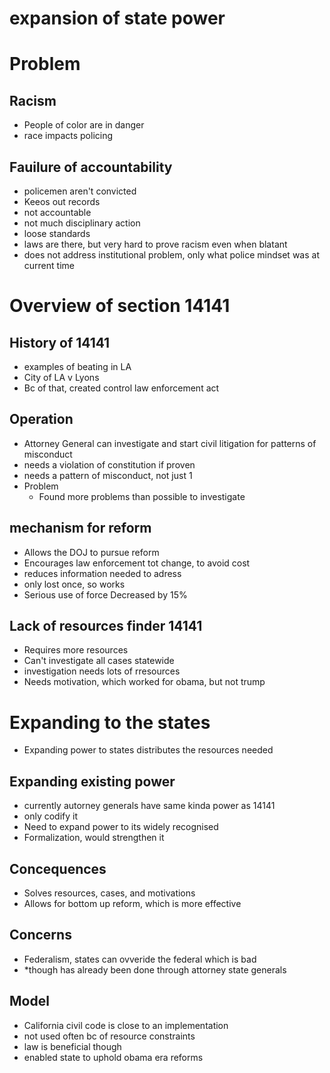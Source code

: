 # expansion of state power

# Problem

## Racism

- People of color are in danger
- race impacts policing

## Fauilure of accountability

- policemen aren't convicted
- Keeos out records
- not accountable
- not much disciplinary action
- loose standards
- laws are there, but very hard to prove racism even when blatant
- does not address institutional problem, only what police mindset was at current time

# Overview of section 14141

## History of 14141

- examples of beating in LA
- City of LA v Lyons
- Bc of that, created control law enforcement act

## Operation

- Attorney General can investigate and start civil litigation for patterns of misconduct
- needs a violation of constitution if proven
- needs a pattern of misconduct, not just 1
- Problem
    - Found more problems than possible to investigate

## mechanism for reform

- Allows the DOJ to pursue reform
- Encourages law enforcement tot change, to avoid cost
- reduces information needed to adress
- only lost once, so works
- Serious use of force Decreased by 15%

## Lack of resources finder 14141

- Requires more resources
- Can't investigate all cases statewide
- investigation needs lots of rresources
- Needs motivation, which worked for obama, but not trump

# Expanding to the states

- Expanding power to states distributes the resources needed

## Expanding existing power

- currently autorney generals have same kinda power as 14141
- only codify it
- Need to expand power to its widely recognised
- Formalization, would strengthen it

## Concequences

- Solves resources, cases, and motivations
- Allows for bottom up reform, which is more effective

## Concerns

- Federalism, states can ovveride the federal which is bad
- *though has already been done through attorney state generals

## Model

- California civil code is close to an implementation
- not used often bc of resource constraints
- law is beneficial though
- enabled state to uphold obama era reforms